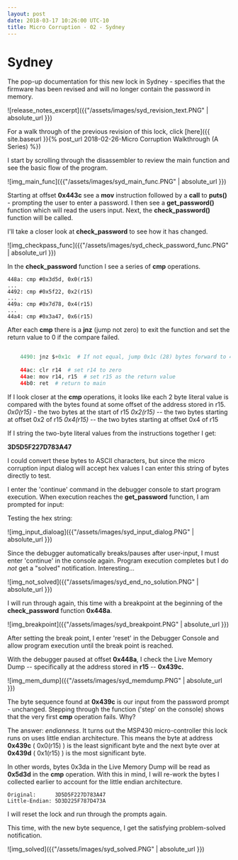 ```yaml
---
layout: post
date: 2018-03-17 10:26:00 UTC-10
title: Micro Corruption - 02 - Sydney
---
```


# Sydney

The pop-up documentation for this new lock in Sydney - specifies that the firmware has been revised and will no longer contain the password in memory. 

![release_notes_excerpt]({{"/assets/images/syd_revision_text.PNG" | absolute_url }})

<!--excerpt-->

For a walk through of the previous revision of this lock, click [here]({{ site.baseurl }}{% post_url 2018-02-26-Micro Corruption Walkthrough (A Series) %})

I start by scrolling through the disassembler to review the main function and see the basic flow of the program. 

![img_main_func]({{"/assets/images/syd_main_func.PNG" | absolute_url }})

Starting at offset **0x443c** see a **mov** instruction followed by a **call** to **puts()** - prompting the user to enter a password. I then see a **get\_password()** function which will read the users input. Next, the **check_password()** function will be called. 

I'll take a closer look at **check_password** to see how it has changed.

![img_checkpass_func]({{"/assets/images/syd_check_password_func.PNG" | absolute_url }})

In the **check_password** function I see a series of **cmp** operations. 


    448a: cmp #0x3d5d, 0x0(r15)
    ...
    4492: cmp #0x5f22, 0x2(r15)
    ...
    449a: cmp #0x7d78, 0x4(r15)
    ...
    44a4: cmp #0x3a47, 0x6(r15)


After each **cmp** there is a **jnz** (jump not zero) to exit the function and set the return value to 0 if the compare failed.

```php
    
    4490: jnz $+0x1c  # If not equal, jump 0x1c (28) bytes forward to 44ac
    
    44ac: clr r14  # set r14 to zero
    44ae: mov r14, r15  # set r15 as the return value
    44b0: ret  # return to main
```
If I look closer at the **cmp** operations, it looks like each 2 byte literal value is compared with the bytes found at some offset of the address stored in r15. _0x0(r15)_ - the two bytes at the start of r15
_0x2(r15)_ -- the two bytes starting at offset 0x2 of r15
_0x4(r15)_ -- the two bytes starting at offset 0x4 of r15

If I string the two-byte literal values from the instructions together I get:

**3D5D5F227D783A47**

I could convert these bytes to ASCII characters, but since the micro corruption input dialog will accept hex values I can enter this string of bytes directly to test.

I enter the 'continue' command in the debugger console to start program execution. When execution reaches the **get_password** function, I am prompted for input:

Testing the hex string:

![img_input_dialoag]({{"/assets/images/syd_input_dialog.PNG" | absolute_url }})

Since the debugger automatically breaks/pauses after user-input, I must enter 'continue' in the console again. Program execution completes but I do _not_ get a "solved" notification. Interesting...

![img_not_solved]({{"/assets/images/syd_end_no_solution.PNG" | absolute_url }})

I will run through again, this time with a breakpoint at the beginning of the **check_password** function **0x448a**. 

![img_breakpoint]({{"/assets/images/syd_breakpoint.PNG" | absolute_url }})

After setting the break point, I enter 'reset' in the Debugger Console and allow program execution until the break point is reached.

With the debugger paused at offset **0x448a**, I check the Live Memory Dump -- specifically at the address stored in **r15** -- **0x439c.**

![img_mem_dump]({{"/assets/images/syd_memdump.PNG" | absolute_url }})

The byte sequence found at **0x439c** is our input from the password prompt - unchanged. Stepping through the function ('step' on the console) shows that the very first **cmp** operation fails. Why? 

The answer: _endianness_. It turns out the MSP430 micro-controller this lock runs on uses little endian architecture. This means the byte at address **0x439c** ( 0x0(r15) ) is the least significant byte and the next byte over at **0x439d** ( 0x1(r15) ) is the most significant byte.

In other words, bytes 0x3da in the Live Memory Dump will be read as **0x5d3d** in the **cmp** operation. With this in mind, I will re-work the bytes I collected earlier to account for the little endian architecture.

    Original:      3D5D5F227D783A47
    Little-Endian: 5D3D225F787D473A

I will reset the lock and run through the prompts again. 

This time, with the new byte sequence, I get the satisfying problem-solved notification.

![img_solved]({{"/assets/images/syd_solved.PNG" | absolute_url }})







